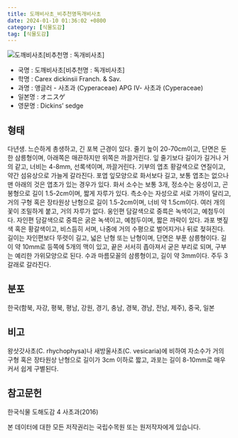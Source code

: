 ```yaml
---
title: 도깨비사초_비추천명독개비사초
date: 2024-01-10 01:36:02 +0800
category: [식물도감]
tag: [식물도감]
---
```




![도깨비사초[비추천명 : 독개비사초]](/fileUpload/plants/basic/Cyperaceae/Carex/5228/5228_1_th2.jpg)
- 국명 : 도깨비사초[비추천명 : 독개비사초]
- 학명 : Carex dickinsii Franch. & Sav.
- 과명 : 앵글러 - 사초과 (Cyperaceae) APG Ⅳ- 사초과 (Cyperaceae)
- 일본명 : オニスゲ
- 영문명 : Dickins’ sedge


## 형태
다년생. 느슨하게 총생하고, 긴 포복 근경이 있다. 줄기 높이 20-70cm이고, 단면은 둔한 삼릉형이며, 아래쪽은 매끈하지만 위쪽은 까끌거린다. 잎 줄기보다 길이가 길거나 거의 같고, 너비는 4-8mm, 선록색이며, 까끌거린다. 기부의 엽초 황갈색으로 연질이고, 약간 섬유상으로 가늘게 갈라진다. 포엽 잎모양으로 화서보다 길고, 보통 엽초는 없으나 맨 아래의 것은 엽초가 있는 경우가 있다. 화서 소수는 보통 3개, 정소수는 웅성이고, 곤봉형으로 길이 1.5-2cm이며, 짧게 자루가 있다. 측소수는 자성으로 서로 가까이 달리고, 거의 구형 혹은 장타원상 난형으로 길이 1.5-2cm이며, 너비 약 1.5cm이다. 여러 개의 꽃이 조밀하게 붙고, 거의 자루가 없다. 웅인편 담갈색으로 중륵은 녹색이고, 예첨두이다. 자인편 담갈색으로 중륵은 굵은 녹색이고, 예첨두이며, 짧은 까락이 있다. 과포 볏짚색 혹은 황갈색이고, 비스듬히 서며, 나중에 거의 수평으로 벌어지거나 뒤로 젖혀진다. 길이는 자인편보다 뚜렷이 길고, 넓은 난형 또는 난형이며, 단면은 부푼 삼릉형이다. 길이 약 10mm로 등쪽에 5개의 맥이 있고, 끝은 서서히 좁아져서 굳은 부리로 되며, 구부는 예리한 가위모양으로 된다. 수과 마름모꼴의 삼릉형이고, 길이 약 3mm이다. 주두 3갈래로 갈라진다.
## 분포
한국(함북, 자강, 평북, 평남, 강원, 경기, 충남, 경북, 경남, 전남, 제주), 중국, 일본
## 비고
왕삿갓사초(C. rhychophysa)나 새방울사초(C. vesicaria)에 비하여 자소수가 거의 구형 혹은 장타원상 난형으로 길이가 3cm 이하로 짧고, 과포는 길이 8-10mm로 매우 커서 쉽게 구별된다.
## 참고문헌
한국식물 도해도감 4 사초과(2016)






본 데이터에 대한 모든 저작권리는 국립수목원 또는 원저작자에게 있습니다.

